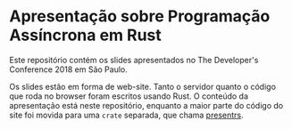# Apresentação sobre Programação Assíncrona em Rust

Este repositório contém os slides apresentados no The Developer's Conference
2018 em São Paulo.

Os slides estão em forma de web-site. Tanto o servidor quanto o código que roda
no browser foram escritos usando Rust. O conteúdo da apresentação está neste
repositório, enquanto a maior parte do código do site foi movida para uma
`crate` separada, que chama [presentrs].

[presentrs]: https://github.com/jvff/presentrs
